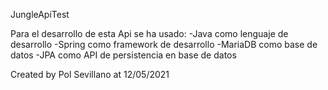 JungleApiTest


Para el desarrollo de esta Api se ha usado:
    -Java como lenguaje de desarrollo
    -Spring como framework de desarrollo
    -MariaDB como base de datos
    -JPA como API de persistencia en base de datos

Created by Pol Sevillano at 12/05/2021
